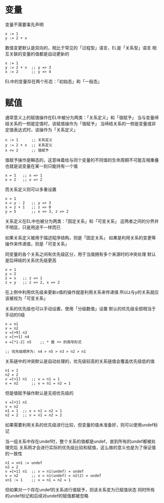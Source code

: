 # 变量

变量不需要事先声明

    x := 1
    y := 2 + x

数值变更默认是双向的，相比于常见的「过程型」语言，EL是「关系型」语言
相互关联的变量的值都是自动更新的

    x := 1
    y := 2 + x  ;; y => 3
    x := 2      ;; y => 4

EL中的变量存在两个形态：「初始态」和「一般态」



# 赋值

通常意义上的赋值操作在EL中被分为两类：「关系定义」和「值赋予」
当与变量缔结关系的一侧是定值时，该赋值操作为「值赋予」
当缔结关系的一侧是变量或非定值表达式时，该操作为「关系定义」

    x := 1      ;; 关系定义
    y := 2 + x  ;; 关系定义
    x <= 2      ;; 值赋予

值赋予操作是瞬态的，这意味着给与同个变量的不同值的生命周期不可能互相重叠
也就是说变量在某一刻只能持有一个值

    x = 1   ;; x => 1
    x = 2   ;; x => 2

而关系定义则可以多重设置

    x = 1
    x = y - 2   ;; y => 3
    x = z + 1   ;; z => 0
    y = 5       ;; x => 3, z => 2

关系定义在EL中也被分为两类：「固定关系」和「可变关系」
这两者之间的分界并不明显，只是用途不一样而已

如果关系定义被用于描述程序结构，则是「固定关系」
如果是利用关系的变更等操作来传递值，则是「可变关系」

同变量的各个关系之间有优先级区分，用于当值拥有多个来源时的冲突处理
默认是后缔结的关系优先级更高

    x = 1
    y = 2
    z = x   ;; z => 1
    z = y   ;; z => 2, x => 2

在上例中利用优先级来更新x值的操作就是利用关系来传递值
所以z与y的关系就应该被视为「可变关系」

关系的优先级也可以手动设置，使用「分级数值」设置
默认的优先级全部相当于手动的0级

    v = n1
    v = n2
    v =[+9] n3
    v =[++1] n4
    v =[*1-2] n5    ;; * 是 ++ 的简写形式
    
    ;; 优先级顺序为: n4 > n5 > n3 > n2 > n1

关系链中的冲突默认是自动处理的，优先级较高的关系链值会覆盖优先级低的值

    n1 = 1
    n2 = 2
    v =[+1] n1  ;; v = n1 = 1
    v = n2      ;; v = n1 = n2 = 1

但是值赋予操作默认是无视优先级的

    v =[+1] n1
    v = n2
    n1 = 1  ;; v = n1 = n2 = 1
    n2 = 2  ;; v = n1 = n2 = 2

如果需要利用关系的优先级进行比较，但变量的值未准备好，则可以使用undef标记

当一组关系中存在undef时，整个关系的值都是undef，直到所有的undef都被处理完后
关系网才会进行实际的优先级比较和赋值，这么做的意义也是为了保证值的一致性

    n1 = vn1 := undef
    n2 = 2
    v =[+1] n1  ;; v = n1(undef) = undef
    v = n2      ;; v = n1(undef) = n2(2) = undef
    vn1 := 1    ;; v = n1 = n2 = 1

但如果对一个存在undef的关系进行值赋予，则该关系变为已赋值状态
同时所有的undef标记和后续对undef的赋值都被忽略